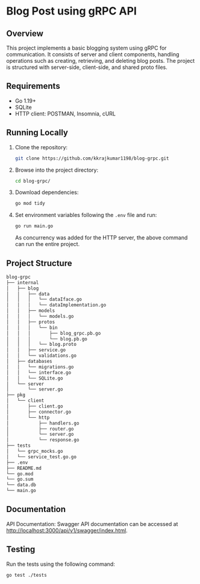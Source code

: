 # Blog Post using gRPC API

## Overview

This project implements a basic blogging system using gRPC for communication. It consists of server and client components, handling operations such as creating, retrieving, and deleting blog posts. The project is structured with server-side, client-side, and shared proto files.

## Requirements

- Go 1.19+
- SQLite
- HTTP client: POSTMAN, Insomnia, cURL

## Running Locally

1. Clone the repository:

    ```bash
    git clone https://github.com/kkrajkumar1198/blog-grpc.git
    ```

2. Browse into the project directory:

    ```bash
    cd blog-grpc/
    ```

3. Download dependencies:

    ```bash
    go mod tidy
    ```

4. Set environment variables following the `.env` file and run:

    ```bash
    go run main.go
    ```

    As concurrency was added for the HTTP server, the above command can run the entire project.

## Project Structure

```bash
blog-grpc
├── internal
│   ├── blog
│   │   ├── data
│   │   │   └── dataIface.go
│   │   │   └── dataImplementation.go
│   │   ├── models
│   │   │   └── models.go
│   │   ├── protos
│   │   │   └── bin
│   │   │       ├── blog_grpc.pb.go
│   │   │       └── blog.pb.go
│   │   │   └── blog.proto
│   │   ├── service.go
│   │   └── validations.go
│   ├── databases
│   │   └── migrations.go
│   │   └── interface.go
│   │   └── SQLite.go
│   └── server
│       └── server.go
├── pkg
│   └── client
│       ├── client.go
│       ├── connector.go
│       └── http
│           ├── handlers.go
│           ├── router.go
│           └── server.go
│           └── response.go
├── tests
│   └── grpc_mocks.go
│   └── service_test.go.go
├── .env
├── README.md
└── go.mod
└── go.sum
└── data.db
└── main.go
```

## Documentation

API Documentation: Swagger API documentation can be accessed at [http://localhost:3000/api/v1/swagger/index.html](http://localhost:3000/api/v1/swagger/index.html).

## Testing

Run the tests using the following command:

```bash
go test ./tests
```
